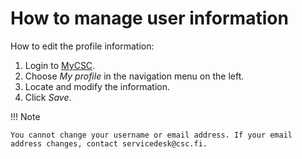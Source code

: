 # How to manage user information

How to edit the profile information:

1. Login to [MyCSC](http://my.csc.fi).
1. Choose _My profile_ in the navigation menu on the left.
1. Locate and modify the information.
1. Click _Save_.

!!! Note

    You cannot change your username or email address. If your email
    address changes, contact servicedesk@csc.fi.
